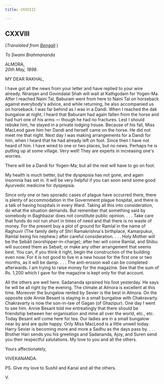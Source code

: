 ```yaml
---
title: CXXVIII

---
```





  

  


## CXXVIII

(*Translated from [Bengali](b8403e8128.pdf)* )

*To Swami Brahmananda*

ALMORA,  
*20th May, 1898*.

MY DEAR RAKHAL,

I have got all the news from your letter and have replied to your wire
already. Niranjan and Govindalal Shah will wait at Kathgodam for
Yogen-Ma. After I reached Naini Tal, Baburam went from here to Naini Tal
on horseback against everybody's advice, and while returning, he also
accompanied us on horseback. I was far behind as I was in a Dandi. When
I reached the dak bungalow at night, I heard that Baburam had again
fallen from the horse and had hurt one of his arms — though he had no
fractures. Lest I should rebuke him, he stayed in a private lodging
house. Because of his fall, Miss MacLeod gave him her Dandi and herself
came on the horse. He did not meet me that night. Next day I was making
arrangements for a Dandi for him, when I heard that he had already left
on foot. Since then I have not heard of him. I have wired to one or two
places, but no news. Perhaps he is putting up at some village. Very
well! They are experts in increasing one's worries.

There will be a Dandi for Yogen-Ma; but all the rest will have to go on
foot.

My health is much better, but the dyspepsia has not gone, and again
insomnia has set in. It will be very helpful if you can soon send some
good Ayurvedic medicine for dyspepsia.

Since only one or two sporadic cases of plague have occurred there,
there is plenty of accommodation in the Government plague hospital, and
there is a talk of having hospitals in every Ward. Taking all this into
consideration, do what the situation demands. But remember that
something said by somebody in Baghbazar does not constitute public
opinion. . . . Take care that funds do not run short in times of need
and that there is no waste of money. For the present buy a plot of
ground for Ramlal in the name of Raghuvir (The family deity of Shri
Ramakrishna's birthplace, Kamarpukur, Ramlal being his nephew.) after
careful consideration. . . . Holy Mother will be the Sebāit
(worshipper-in-charge); after her will come Ramlal, and Shibu will
succeed them as Sebait; or make any other arrangement that seems best.
You can, if you think it right, begin the construction of the building
even now. For it is not good to live in a new house for the first one or
two months, as it will be damp. . . . The anti-erosion wall can be
completed afterwards. I am trying to raise money for the magazine. See
that the sum of Rs. 1,200 which I gave for the magazine is kept only for
that account.

All the others are well here. Sadananda sprained his foot yesterday. He
says he will be all right by the evening. The climate at Almora is
excellent at this time. Moreover the bungalow rented by Sevier is the
best in Almora. On the opposite side Annie Besant is staying in a small
bungalow with Chakravarty. Chakravarty is now the son-in-law of Gagan
(of Ghazipur). One day I went to see him. Annie Besant told me
entreatingly that there should be friendship between her organisation
and mine all over the world, etc., etc. Today Besant will come here for
tea. Our ladies are in a small bungalow near by and are quite happy.
Only Miss MacLeod is a little unwell today. Harry Sevier is becoming
more and more a Sadhu as the days pass by. . . . Brother Hari sends you
his greetings and Sadananda, Ajoy, and Suren send you their respectful
salutations. My love to you and all the others. 

Yours affectionately,

VIVEKANANDA.

  
PS. Give my love to Sushil and Kanai and all the others.

V.


